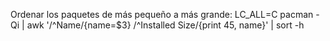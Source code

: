 Ordenar los paquetes de más pequeño a más grande:
LC_ALL=C pacman -Qi | awk '/^Name/{name=$3} /^Installed Size/{print $4$5, name}' | sort -h
